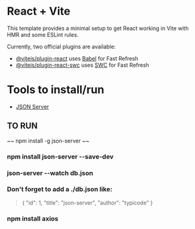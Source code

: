 # React + Vite

This template provides a minimal setup to get React working in Vite with HMR and some ESLint rules.

Currently, two official plugins are available:

- [@vitejs/plugin-react](https://github.com/vitejs/vite-plugin-react/blob/main/packages/plugin-react/README.md) uses [Babel](https://babeljs.io/) for Fast Refresh
- [@vitejs/plugin-react-swc](https://github.com/vitejs/vite-plugin-react-swc) uses [SWC](https://swc.rs/) for Fast Refresh

# Tools to install/run

- [JSON Server](https://github.com/typicode/json-server#getting-started)
## TO RUN
~~ npm install -g json-server ~~
### npm install json-server --save-dev
### json-server --watch db.json
### Don't forget to add a ./db.json like:
> { "id": 1, "title": "json-server", "author": "typicode" }
### npm install axios